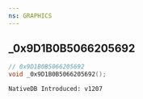 ```yaml
---
ns: GRAPHICS
---
```

## _0x9D1B0B5066205692

```c
// 0x9D1B0B5066205692
void _0x9D1B0B5066205692();
```

```
NativeDB Introduced: v1207
```

